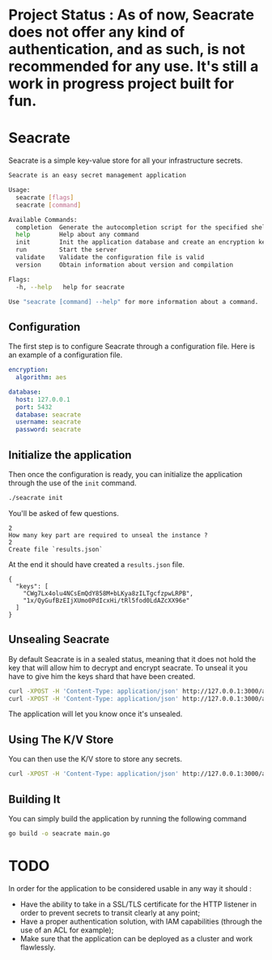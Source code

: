 # Project Status : As of now, Seacrate does not offer any kind of authentication, and as such, is not recommended for any use. It's still a work in progress project built for fun.

# Seacrate

Seacrate is a simple key-value store for all your infrastructure secrets.

```bash
Seacrate is an easy secret management application

Usage:
  seacrate [flags]
  seacrate [command]

Available Commands:
  completion  Generate the autocompletion script for the specified shell
  help        Help about any command
  init        Init the application database and create an encryption key
  run         Start the server
  validate    Validate the configuration file is valid
  version     Obtain information about version and compilation

Flags:
  -h, --help   help for seacrate

Use "seacrate [command] --help" for more information about a command.
```

## Configuration

The first step is to configure Seacrate through a configuration file. Here is an example of a configuration file.

```yaml
encryption:
  algorithm: aes

database:
  host: 127.0.0.1
  port: 5432
  database: seacrate
  username: seacrate
  password: seacrate
```

## Initialize the application

Then once the configuration is ready, you can initialize the application through the use of the `init` command.

```bash
./seacrate init
```

You'll be asked of few questions.

```
2
How many key part are required to unseal the instance ?
2
Create file `results.json`
```

At the end it should have created a `results.json` file.

```
{
  "keys": [
    "CWg7Lx4olu4NCsEmQdY858M+bLKya8zILTgcfzpwLRPB",
    "1x/QyGufBzEIjXUmo0PdIcxHi/tRl5fod0LdAZcXX96e"
  ]
}
```

## Unsealing Seacrate

By default Seacrate is in a sealed status, meaning that it does not hold the key that will allow him to decrypt and encrypt seacrate. To unseal it you have to give him the keys shard that have been created.

```bash
curl -XPOST -H 'Content-Type: application/json' http://127.0.0.1:3000/api/v1/system/seal -d '{"part": "GiQXzjIUyDZhrcZtXQwjvUagalpanHP/r3/w0IzaP861"}'
curl -XPOST -H 'Content-Type: application/json' http://127.0.0.1:3000/api/v1/system/seal -d '{"part": "JNEP+/6SJkamMaPdGHBbaGHFeZBcCpq8H40AOBsFz8yl"}'
```

The application will let you know once it's unsealed.

## Using The K/V Store

You can then use the K/V store to store any secrets.

```bash
curl -XPOST -H 'Content-Type: application/json' http://127.0.0.1:3000/api/v1/secrets/facebook -d '{"value": "MyFacebookPassword92120!"}'
```
## Building It

You can simply build the application by running the following command

```bash
go build -o seacrate main.go
```

# TODO

In order for the application to be considered usable in any way it should : 

- Have the ability to take in a SSL/TLS certificate for the HTTP listener in order to prevent secrets to transit clearly at any point;
- Have a proper authentication solution, with IAM capabilities (through the use of an ACL for example);
- Make sure that the application can be deployed as a cluster and work flawlessly.
